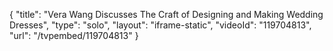 {
    "title": "Vera Wang Discusses The Craft of Designing and Making Wedding Dresses",
    "type": "solo",
    "layout": "iframe-static",
    "videoId": "119704813",
    "url": "\/tvpembed\/119704813"
}